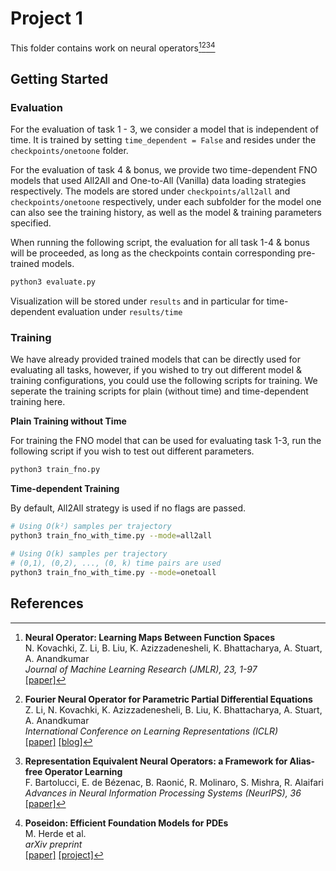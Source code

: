 # Project 1

This folder contains work on neural operators[^1][^2][^3][^4]


## Getting Started

### Evaluation

For the evaluation of task 1 - 3, we consider a model that is independent of time. It is trained by setting `time_dependent = False` and resides under the `checkpoints/onetoone` folder.

For the evaluation of task 4 & bonus, we provide two time-dependent FNO models that used All2All and One-to-All (Vanilla) data loading strategies respectively. The models are stored under `checkpoints/all2all` and `checkpoints/onetoone` respectively, under each subfolder for the model one can also see the training history, as well as the model & training parameters specified.

When running the following script, the evaluation for all task 1-4 & bonus will be proceeded, as long as the checkpoints contain corresponding pre-trained models.

```bash
python3 evaluate.py
```

Visualization will be stored under `results` and in particular for time-dependent evaluation under `results/time`

### Training

We have already provided trained models that can be directly used for evaluating all tasks, however, if you wished to try out different model & training configurations, you could use the following scripts for training. We seperate the training scripts for plain (without time) and time-dependent training here.


**Plain Training without Time**

For training the FNO model that can be used for evaluating task 1-3, run the following script if you wish to test out different parameters.

```bash
python3 train_fno.py
```

**Time-dependent Training**

By default, All2All strategy is used if no flags are passed.

```bash
# Using O(k²) samples per trajectory
python3 train_fno_with_time.py --mode=all2all
```

```bash
# Using O(k) samples per trajectory
# (0,1), (0,2), ..., (0, k) time pairs are used
python3 train_fno_with_time.py --mode=onetoall
```


## References

[^1]: **Neural Operator: Learning Maps Between Function Spaces**  
    N. Kovachki, Z. Li, B. Liu, K. Azizzadenesheli, K. Bhattacharya, A. Stuart, A. Anandkumar  
    *Journal of Machine Learning Research (JMLR), 23, 1-97*  
    [[paper]](https://arxiv.org/abs/2108.08481)

[^2]: **Fourier Neural Operator for Parametric Partial Differential Equations**  
    Z. Li, N. Kovachki, K. Azizzadenesheli, B. Liu, K. Bhattacharya, A. Stuart, A. Anandkumar  
    *International Conference on Learning Representations (ICLR)*  
    [[paper]](https://arxiv.org/abs/2010.08895)
    [[blog]](https://zongyi-li.github.io/blog/2020/fourier-pde/)

[^3]: **Representation Equivalent Neural Operators: a Framework for Alias-free Operator Learning**  
    F. Bartolucci, E. de Bézenac, B. Raonić, R. Molinaro, S. Mishra, R. Alaifari  
    *Advances in Neural Information Processing Systems (NeurIPS), 36*  
    [[paper]](https://arxiv.org/abs/2305.19913)

[^4]: **Poseidon: Efficient Foundation Models for PDEs**  
    M. Herde et al.  
    *arXiv preprint*  
    [[paper]](https://arxiv.org/abs/2405.19101)
    [[project]](https://github.com/camlab-ethz/poseidon)


